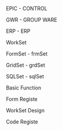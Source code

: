 EPIC - CONTROL

GWR - GROUP WARE

ERP - ERP
 
  

WorkSet

FormSet - frmSet

GridSet - grdSet

SQLSet - sqlSet

Basic Function

Form Registe

WorkSet Design

Code Registe

  

  

  
